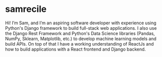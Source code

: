 # samrecile

Hi! I’m Sam, and I’m an aspiring software developer with experience using Python's Django framework to build full-stack web applications. I also use the Django Rest Framework and Python's Data Science libraries (Pandas, NumPy, Sklearn, Matplotlib, etc.) to develop machine learning models and build APIs. On top of that I have a working understanding of ReactJs and how to build applications with a React frontend and Django backend.
